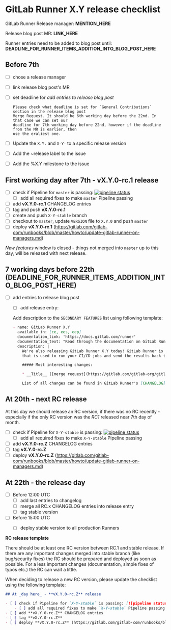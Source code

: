 # GitLab Runner X.Y release checklist

GitLab Runner Release manager: **MENTION_HERE**

Release blog post MR: **LINK_HERE**

Runner entries need to be added to blog post until: **DEADLINE_FOR_RUNNER_ITEMS_ADDITION_INTO_BLOG_POST_HERE**

## Before 7th

- [ ] chose a release manager
- [ ] link release blog post's MR
- [ ] set deadline for _add entries to release blog post_

      Please check what deadline is set for `General Contributions` section in the release blog post
      Merge Request. It should be 6th working day before the 22nd. In that case we can set our
      deadline for 7th working day before 22nd, however if the deadline from the MR is earlier, then
      use the eraliest one.

- [ ] Update the `X.Y.` and `X-Y-` to a specific release version
- [ ] Add the ~release label to the issue
- [ ] Add the %X.Y milestone to the issue

## First working day after 7th - **vX.Y.0-rc.1 release**

- [ ] check if Pipeline for `master` is passing: [![pipeline status](https://gitlab.com/gitlab-org/gitlab-runner/badges/master/pipeline.svg)](https://gitlab.com/gitlab-org/gitlab-runner/commits/master)
    - [ ] add all required fixes to make `master` Pipeline passing
- [ ] add **vX.Y.0-rc.1** CHANGELOG entries
- [ ] tag and push **vX.Y.0-rc.1**
- [ ] create and push `X-Y-stable` branch
- [ ] checkout to `master`, update `VERSION` file to `X.Y.0` and push `master`
- [ ] deploy **vX.Y.0-rc.1** (https://gitlab.com/gitlab-com/runbooks/blob/master/howto/update-gitlab-runner-on-managers.md)

_New features_ window is closed - things not merged into `master` up to
this day, will be released with next release.

## 7 working days before 22th (**DEADLINE_FOR_RUNNER_ITEMS_ADDITION_INTO_BLOG_POST_HERE**)

- [ ] add entries to release blog post
    - [ ] add release entry:

    Add description to the `SECONDARY FEATURES` list using following template:

    ```markdown
    - name: GitLab Runner X.Y
      available_in: [ce, ees, eep]
      documentation_link: 'https://docs.gitlab.com/runner'
      documentation_text: "Read through the documentation on GitLab Runner"
      description: |
        We're also releasing GitLab Runner X.Y today! GitLab Runner is the open source project
        that is used to run your CI/CD jobs and send the results back to GitLab.

        ##### Most interesting changes:

        * __Title__ ([merge request](https://gitlab.com/gitlab-org/gitlab-runner/merge_requests/__ID__))

        List of all changes can be found in GitLab Runner's [CHANGELOG](https://gitlab.com/gitlab-org/gitlab-runner/blob/vX.Y.0/CHANGELOG.md).
    ```

## At 20th - next RC release

At this day we should release an RC version, if there was no RC recently - especially
if the only RC version was the _RC1_ released near 7th day of month.

- [ ] check if Pipeline for `X-Y-stable` is passing: [![pipeline status](https://gitlab.com/gitlab-org/gitlab-runner/badges/X-Y-stable/pipeline.svg)](https://gitlab.com/gitlab-org/gitlab-runner/commits/X-Y-stable)
    - [ ] add all required fixes to make `X-Y-stable` Pipeline passing
- [ ] add **vX.Y.0-rc.Z** CHANGELOG entries
- [ ] tag **vX.Y.0-rc.Z**
- [ ] deploy **vX.Y.0-rc.Z** (https://gitlab.com/gitlab-com/runbooks/blob/master/howto/update-gitlab-runner-on-managers.md)

## At 22th - the release day

- [ ] Before 12:00 UTC
    - [ ] add last entries to changelog
    - [ ] merge all RC.x CHANGELOG entries into release entry
    - [ ] tag stable version
- [ ] Before 15:00 UTC
    - [ ] deploy stable version to all production Runners


**RC release template**

There should be at least one RC version between RC.1 and stable release. If there are any
important changes merged into stable branch (like bug/security fixes) the RC should be
prepared and deployed as soon as possible. For a less important changes (documentation,
simple fixes of typos etc.) the RC can wait a little.

When deciding to release a new RC version, please update the checklist using the following
template:

```markdown
## At _day here_ - **vX.Y.0-rc.Z** release

- [ ] check if Pipeline for `X-Y-stable` is passing: [![pipeline status](https://gitlab.com/gitlab-org/gitlab-runner/badges/X-Y-stable/pipeline.svg)](https://gitlab.com/gitlab-org/gitlab-runner/commits/X-Y-stable)
    - [ ] add all required fixes to make `X-Y-stable` Pipeline passing
- [ ] add **vX.Y.0-rc.Z** CHANGELOG entries
- [ ] tag **vX.Y.0-rc.Z**
- [ ] deploy **vX.Y.0-rc.Z** (https://gitlab.com/gitlab-com/runbooks/blob/master/howto/update-gitlab-runner-on-managers.md)
```
